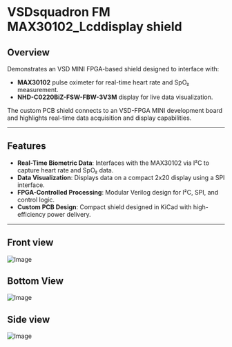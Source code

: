 # VSDsquadron FM MAX30102_Lcddisplay shield

## Overview
Demonstrates an VSD MINI FPGA-based shield designed to interface with:
- **MAX30102** pulse oximeter for real-time heart rate and SpO₂ measurement.
- **NHD-C0220BiZ-FSW-FBW-3V3M**  display for live data visualization.

The custom PCB shield connects to an VSD-FPGA MINI development board and highlights real-time data acquisition and display capabilities.

---

## Features
- **Real-Time Biometric Data**: Interfaces with the MAX30102 via I²C to capture heart rate and SpO₂ data.
- **Data Visualization**: Displays data on a compact 2x20 display using a SPI interface.
- **FPGA-Controlled Processing**: Modular Verilog design for I²C, SPI, and control logic.
- **Custom PCB Design**: Compact shield designed in KiCad with high-efficiency power delivery.

---
Front view 
--
![Image](https://github.com/user-attachments/assets/073fb61d-120d-4e3f-b58d-2ad49a3cff77)


Bottom View
---
![Image](https://github.com/user-attachments/assets/42729351-7f22-4f01-b3f9-2af8fd28fecd)

Side view
---
![Image](https://github.com/user-attachments/assets/ec3b9ab4-4b1c-4ac1-8ef1-223bbc2f79e1)


